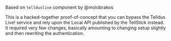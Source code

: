 Based on `tellduslive` component by @molobrakos

This is a hacked-together proof-of-concept that you can bypass the Telldus Live! service and rely upon the Local API published by the TellStick instead. It required very few changes, basically amounting to changing setup slightly and then rewriting the authentication.

